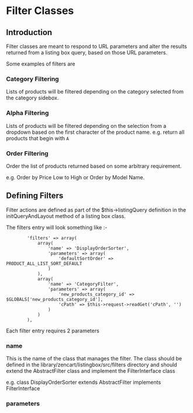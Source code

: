 # Filter Classes 

## Introduction 

Filter classes are meant to respond to URL parameters and alter the results returned from a listing box query, based on
those URL parameters.

Some examples of filters are 

### Category Filtering

Lists of products will be filtered depending on the category selected from the category sidebox.

### Alpha Filtering

Lists of products will be filtered depending on the selection from a dropdown based on the first character of the product name.
e.g. return all products that begin with `A`

### Order Filtering 

Order the list of products returned based on some arbitrary requirement.

e.g. Order by Price Low to High or Order by Model Name.

## Defining Filters

Filter actions are defined as part of the $this->listingQuery definition in the initQueryAndLayout method of a listing box class.

The filters entry will look something like :-

            'filters' => array(
                array(
                    'name' => 'DisplayOrderSorter',
                    'parameters' => array(
                        'defaultSortOrder' => PRODUCT_ALL_LIST_SORT_DEFAULT
                    )
                ),
                array(
                    'name' => 'CategoryFilter',
                    'parameters' => array(
                        'new_products_category_id' => $GLOBALS['new_products_category_id'],
                        'cPath' => $this->request->readGet('cPath', '')
                    )
                )
            ),

Each filter entry requires 2 parameters 

### name
This is the name of the class that manages the filter.
The class should be defined in the library/zencart/listingbox/src/filters directory and should extend the AbstractFilter
class and implement the FilterInterface class

e.g. 
class DisplayOrderSorter extends AbstractFilter implements FilterInterface


### parameters


